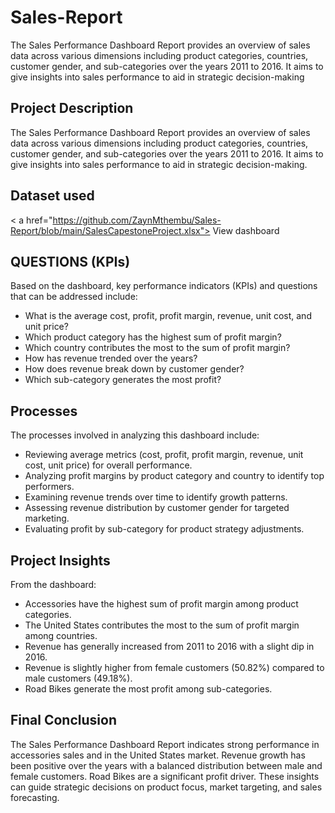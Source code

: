 # Sales-Report
The Sales Performance Dashboard Report provides an overview of sales data across various dimensions including product categories, countries, customer gender, and sub-categories over the years 2011 to 2016. It aims to give insights into sales performance to aid in strategic decision-making
## Project Description
The Sales Performance Dashboard Report provides an overview of sales data across various dimensions including product categories, countries, customer gender, and sub-categories over the years 2011 to 2016. It aims to give insights into sales performance to aid in strategic decision-making.

## Dataset used
< a href="https://github.com/ZaynMthembu/Sales-Report/blob/main/SalesCapestoneProject.xlsx"> View dashboard </a>


## QUESTIONS (KPIs)
Based on the dashboard, key performance indicators (KPIs) and questions that can be addressed include:
- What is the average cost, profit, profit margin, revenue, unit cost, and unit price?
- Which product category has the highest sum of profit margin?
- Which country contributes the most to the sum of profit margin?
- How has revenue trended over the years?
- How does revenue break down by customer gender?
- Which sub-category generates the most profit?

## Processes
The processes involved in analyzing this dashboard include:
- Reviewing average metrics (cost, profit, profit margin, revenue, unit cost, unit price) for overall performance.
- Analyzing profit margins by product category and country to identify top performers.
- Examining revenue trends over time to identify growth patterns.
- Assessing revenue distribution by customer gender for targeted marketing.
- Evaluating profit by sub-category for product strategy adjustments.

## Project Insights
From the dashboard:
- Accessories have the highest sum of profit margin among product categories.
- The United States contributes the most to the sum of profit margin among countries.
- Revenue has generally increased from 2011 to 2016 with a slight dip in 2016.
- Revenue is slightly higher from female customers (50.82%) compared to male customers (49.18%).
- Road Bikes generate the most profit among sub-categories.

## Final Conclusion
The Sales Performance Dashboard Report indicates strong performance in accessories sales and in the United States market. Revenue growth has been positive over the years with a balanced distribution between male and female customers. Road Bikes are a significant profit driver. These insights can guide strategic decisions on product focus, market targeting, and sales forecasting.
